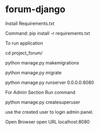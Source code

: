 # forum-django

Install Requirements.txt 

Command: pip install -r requirements.txt

To run application

cd project_forum/

python manage.py makemigrations

python manage.py migrate

python manage.py runserver 0.0.0.0:8080

For Admin Section Run command

python manage.py createsuperuser 

use the created user to login admin panel.

Open Browser open URL localhost:8080
